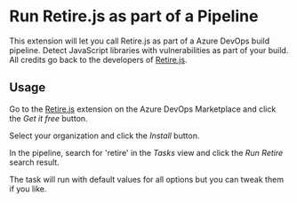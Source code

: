 # Run Retire.js as part of a Pipeline

This extension will let you call Retire.js as part of a Azure DevOps build pipeline. Detect JavaScript libraries with vulnerabilities as part of your build. All credits go back to the developers of [Retire.js](https://github.com/RetireJS/retire.js).

## Usage

Go to the [Retire.js](https://marketplace.visualstudio.com/items?itemName=elmahio.retire-extension) extension on the Azure DevOps Marketplace and click the _Get it free_ button.

Select your organization and click the *Install* button.

In the pipeline, search for 'retire' in the *Tasks* view and click the *Run Retire* search result.

The task will run with default values for all options but you can tweak them if you like.